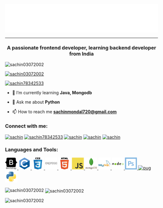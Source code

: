 ![gif](https://github.com/Sachin03072002/Sachin03072002/blob/main/gif.gif)
<hr>

<h3 align="center">A passionate frontend developer, learning backend developer from India</h3>

<p align="left"> <img src="https://komarev.com/ghpvc/?username=sachin03072002&label=Profile%20views&color=0e75b6&style=flat" alt="sachin03072002" /> </p>

<p align="left"> <a href="https://github.com/ryo-ma/github-profile-trophy"><img src="https://github-profile-trophy.vercel.app/?username=sachin03072002" alt="sachin03072002" /></a> </p>

<p align="left"> <a href="https://twitter.com/sachin78342533" target="blank"><img src="https://img.shields.io/twitter/follow/sachin78342533?logo=twitter&style=for-the-badge" alt="sachin78342533" /></a> </p>

- 🌱 I’m currently learning **Java, Mongodb**

- 💬 Ask me about **Python**

- 📫 How to reach me **sachinmondal720@gmail.com**

<h3 align="left">Connect with me:</h3>
<p align="left">
<a href="https://codepen.io/sachin" target="blank"><img align="center" src="https://raw.githubusercontent.com/rahuldkjain/github-profile-readme-generator/master/src/images/icons/Social/codepen.svg" alt="sachin" height="30" width="40" /></a>
<a href="https://twitter.com/sachin78342533" target="blank"><img align="center" src="https://raw.githubusercontent.com/rahuldkjain/github-profile-readme-generator/master/src/images/icons/Social/twitter.svg" alt="sachin78342533" height="30" width="40" /></a>
<a href="https://linkedin.com/in/sachin" target="blank"><img align="center" src="https://raw.githubusercontent.com/rahuldkjain/github-profile-readme-generator/master/src/images/icons/Social/linked-in-alt.svg" alt="sachin" height="30" width="40" /></a>
<a href="https://fb.com/sachin" target="blank"><img align="center" src="https://raw.githubusercontent.com/rahuldkjain/github-profile-readme-generator/master/src/images/icons/Social/facebook.svg" alt="sachin" height="30" width="40" /></a>
<a href="https://instagram.com/sachin" target="blank"><img align="center" src="https://raw.githubusercontent.com/rahuldkjain/github-profile-readme-generator/master/src/images/icons/Social/instagram.svg" alt="sachin" height="30" width="40" /></a>
</p>

<h3 align="left">Languages and Tools:</h3>
<p align="left"> <a href="https://getbootstrap.com" target="_blank"> <img src="https://raw.githubusercontent.com/devicons/devicon/master/icons/bootstrap/bootstrap-plain-wordmark.svg" alt="bootstrap" width="40" height="40"/> </a> <a href="https://www.cprogramming.com/" target="_blank"> <img src="https://raw.githubusercontent.com/devicons/devicon/master/icons/c/c-original.svg" alt="c" width="40" height="40"/> </a> <a href="https://www.w3schools.com/css/" target="_blank"> <img src="https://raw.githubusercontent.com/devicons/devicon/master/icons/css3/css3-original-wordmark.svg" alt="css3" width="40" height="40"/> </a> <a href="https://expressjs.com" target="_blank"> <img src="https://raw.githubusercontent.com/devicons/devicon/master/icons/express/express-original-wordmark.svg" alt="express" width="40" height="40"/> </a> <a href="https://www.w3.org/html/" target="_blank"> <img src="https://raw.githubusercontent.com/devicons/devicon/master/icons/html5/html5-original-wordmark.svg" alt="html5" width="40" height="40"/> </a> <a href="https://developer.mozilla.org/en-US/docs/Web/JavaScript" target="_blank"> <img src="https://raw.githubusercontent.com/devicons/devicon/master/icons/javascript/javascript-original.svg" alt="javascript" width="40" height="40"/> </a> <a href="https://www.mongodb.com/" target="_blank"> <img src="https://raw.githubusercontent.com/devicons/devicon/master/icons/mongodb/mongodb-original-wordmark.svg" alt="mongodb" width="40" height="40"/> </a> <a href="https://www.mysql.com/" target="_blank"> <img src="https://raw.githubusercontent.com/devicons/devicon/master/icons/mysql/mysql-original-wordmark.svg" alt="mysql" width="40" height="40"/> </a> <a href="https://nodejs.org" target="_blank"> <img src="https://raw.githubusercontent.com/devicons/devicon/master/icons/nodejs/nodejs-original-wordmark.svg" alt="nodejs" width="40" height="40"/> </a> <a href="https://www.photoshop.com/en" target="_blank"> <img src="https://raw.githubusercontent.com/devicons/devicon/master/icons/photoshop/photoshop-line.svg" alt="photoshop" width="40" height="40"/> </a> <a href="https://pugjs.org" target="_blank"> <img src="https://cdn.worldvectorlogo.com/logos/pug.svg" alt="pug" width="40" height="40"/> </a> <a href="https://www.python.org" target="_blank"> <img src="https://raw.githubusercontent.com/devicons/devicon/master/icons/python/python-original.svg" alt="python" width="40" height="40"/> </a> </p>

<p><img align="left" src="https://github-readme-stats.vercel.app/api/top-langs?username=sachin03072002&show_icons=true&locale=en&layout=compact" alt="sachin03072002" /></p>

<p>&nbsp;<img align="center" src="https://github-readme-stats.vercel.app/api?username=sachin03072002&show_icons=true&locale=en" alt="sachin03072002" /></p>

<p><img align="center" src="https://github-readme-streak-stats.herokuapp.com/?user=sachin03072002&" alt="sachin03072002" /></p>
